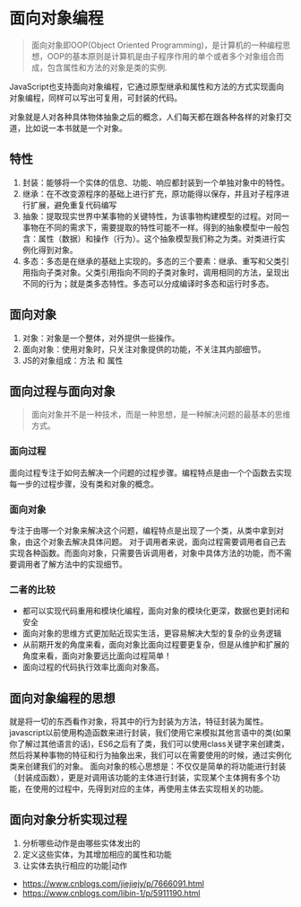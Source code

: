 # 面向对象编程

> 面向对象即OOP(Object Oriented Programming)，是计算机的一种编程思想，OOP的基本原则是计算机是由子程序作用的单个或者多个对象组合而成，包含属性和方法的对象是类的实例.

JavaScript也支持面向对象编程，它通过原型继承和属性和方法的方式实现面向对象编程，同样可以写出可复用，可封装的代码。

对象就是人对各种具体物体抽象之后的概念，人们每天都在跟各种各样的对象打交道，比如说一本书就是一个对象。

## 特性

1. 封装：能够将一个实体的信息、功能、响应都封装到一个单独对象中的特性。
2. 继承：在不改变源程序的基础上进行扩充，原功能得以保存，并且对子程序进行扩展，避免重复代码编写
3. 抽象：提取现实世界中某事物的关键特性，为该事物构建模型的过程。对同一事物在不同的需求下，需要提取的特性可能不一样。得到的抽象模型中一般包含：属性（数据）和操作（行为）。这个抽象模型我们称之为类。对类进行实例化得到对象。
4. 多态：多态是在继承的基础上实现的。多态的三个要素：继承、重写和父类引用指向子类对象。父类引用指向不同的子类对象时，调用相同的方法，呈现出不同的行为；就是类多态特性。多态可以分成编译时多态和运行时多态。

## 面向对象

1. 对象：对象是一个整体，对外提供一些操作。
2. 面向对象：使用对象时，只关注对象提供的功能，不关注其内部细节。
3. JS的对象组成：方法 和 属性

## 面向过程与面向对象

> 面向对象并不是一种技术，而是一种思想，是一种解决问题的最基本的思维方式。

### 面向过程

面向过程专注于如何去解决一个问题的过程步骤。编程特点是由一个个函数去实现每一步的过程步骤，没有类和对象的概念。

### 面向对象

专注于由哪一个对象来解决这个问题，编程特点是出现了一个类，从类中拿到对象，由这个对象去解决具体问题。
对于调用者来说，面向过程需要调用者自己去实现各种函数。而面向对象，只需要告诉调用者，对象中具体方法的功能，而不需要调用者了解方法中的实现细节。

### 二者的比较

- 都可以实现代码重用和模块化编程，面向对象的模块化更深，数据也更封闭和安全
- 面向对象的思维方式更加贴近现实生活，更容易解决大型的复杂的业务逻辑
- 从前期开发的角度来看，面向对象比面向过程要更复杂，但是从维护和扩展的角度来看，面向对象要远比面向过程简单！
- 面向过程的代码执行效率比面向对象高。

## 面向对象编程的思想

就是将一切的东西看作对象，将其中的行为封装为方法，特征封装为属性。
javascript以前使用构造函数来进行封装，我们使用它来模拟其他言语中的类(如果你了解过其他语言的话)，ES6之后有了类，我们可以使用class关键字来创建类，然后将某种事物的特征和行为抽象出来，我们可以在需要使用的时候，通过实例化类来创建我们的对象。
面向对象的核心思想是：不仅仅是简单的将功能进行封装（封装成函数），更是对调用该功能的主体进行封装，实现某个主体拥有多个功能，在使用的过程中，先得到对应的主体，再使用主体去实现相关的功能。

## 面向对象分析实现过程

1. 分析哪些动作是由哪些实体发出的
2. 定义这些实体，为其增加相应的属性和功能
3. 让实体去执行相应的功能|动作

- <https://www.cnblogs.com/jiejiejy/p/7666091.html>
- <https://www.cnblogs.com/libin-1/p/5911190.html>